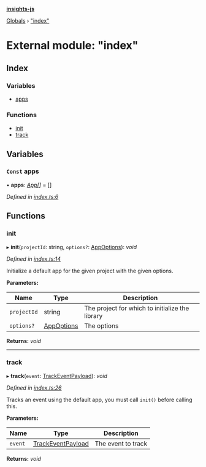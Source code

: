 **[insights-js](../README.md)**

[Globals](../globals.md) › [&quot;index&quot;](_index_.md)

# External module: "index"

## Index

### Variables

* [apps](_index_.md#const-apps)

### Functions

* [init](_index_.md#init)
* [track](_index_.md#track)

## Variables

### `Const` apps

• **apps**: *[App](../classes/_app_.app.md)[]* =  []

*Defined in [index.ts:6](https://github.com/getinsights/insights-js/blob/fcce543/src/index.ts#L6)*

## Functions

###  init

▸ **init**(`projectId`: string, `options?`: [AppOptions](../interfaces/_app_.appoptions.md)): *void*

*Defined in [index.ts:14](https://github.com/getinsights/insights-js/blob/fcce543/src/index.ts#L14)*

Initialize a default app for the given project with the given options.

**Parameters:**

Name | Type | Description |
------ | ------ | ------ |
`projectId` | string | The project for which to initialize the library |
`options?` | [AppOptions](../interfaces/_app_.appoptions.md) | The options  |

**Returns:** *void*

___

###  track

▸ **track**(`event`: [TrackEventPayload](../interfaces/_app_.trackeventpayload.md)): *void*

*Defined in [index.ts:26](https://github.com/getinsights/insights-js/blob/fcce543/src/index.ts#L26)*

Tracks an event using the default app, you must call `init()` before calling this.

**Parameters:**

Name | Type | Description |
------ | ------ | ------ |
`event` | [TrackEventPayload](../interfaces/_app_.trackeventpayload.md) | The event to track  |

**Returns:** *void*